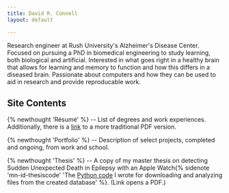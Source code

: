 ```yaml
---
title: David R. Connell
layout: default

---
```


Research engineer at Rush University's Alzheimer's Disease Center.
Focused on pursuing a PhD in biomedical engineering to study learning, both biological and
artificial.
Interested in what goes right in a healthy brain that allows for learning and
memory to function and how this differs in a diseased brain.
Passionate about computers and how they can be used to aid in research and
provide reproducable work.

## Site Contents
{% newthought 'Résumé' %} -- List of degrees and work experiences.
Additionally, there is a [link](/downloads/resume.pdf) to a more traditional PDF
version.

{% newthought 'Portfolio' %} -- Description of select projects, completed and
ongoing, from work and school.

{% newthought 'Thesis' %} -- A copy of my master thesis on detecting Sudden
Unexpected Death in Epilepsy with an Apple Watch{% sidenote 'mn-id-thesiscode'
'The [Python code](https://github.com/DavidRConnell/SUDEPmonitor) I wrote for
downloading and analyzing files from the created database' %}.
(Link opens a PDF.)
